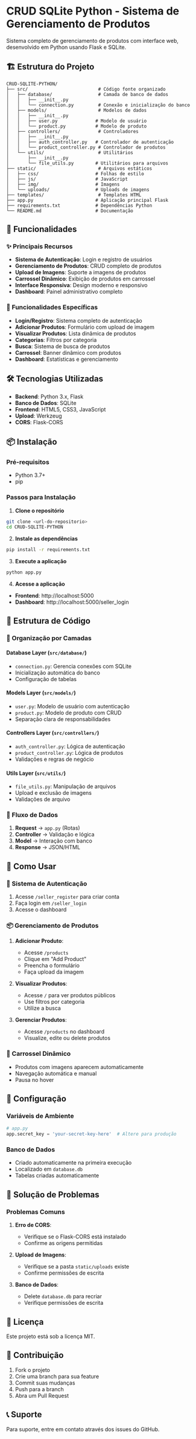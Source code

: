 # CRUD SQLite Python - Sistema de Gerenciamento de Produtos

Sistema completo de gerenciamento de produtos com interface web, desenvolvido em Python usando Flask e SQLite.

## 🏗️ Estrutura do Projeto

```
CRUD-SQLITE-PYTHON/
├── src/                          # Código fonte organizado
│   ├── database/                 # Camada de banco de dados
│   │   ├── __init__.py
│   │   └── connection.py         # Conexão e inicialização do banco
│   ├── models/                   # Modelos de dados
│   │   ├── __init__.py
│   │   ├── user.py              # Modelo de usuário
│   │   └── product.py           # Modelo de produto
│   ├── controllers/              # Controladores
│   │   ├── __init__.py
│   │   ├── auth_controller.py   # Controlador de autenticação
│   │   └── product_controller.py # Controlador de produtos
│   └── utils/                    # Utilitários
│       ├── __init__.py
│       └── file_utils.py        # Utilitários para arquivos
├── static/                       # Arquivos estáticos
│   ├── css/                     # Folhas de estilo
│   ├── js/                      # JavaScript
│   ├── img/                     # Imagens
│   └── uploads/                 # Uploads de imagens
├── templates/                    # Templates HTML
├── app.py                       # Aplicação principal Flask
├── requirements.txt             # Dependências Python
└── README.md                    # Documentação
```

## 🚀 Funcionalidades

### ✨ Principais Recursos
- **Sistema de Autenticação**: Login e registro de usuários
- **Gerenciamento de Produtos**: CRUD completo de produtos
- **Upload de Imagens**: Suporte a imagens de produtos
- **Carrossel Dinâmico**: Exibição de produtos em carrossel
- **Interface Responsiva**: Design moderno e responsivo
- **Dashboard**: Painel administrativo completo

### 🎯 Funcionalidades Específicas
- **Login/Registro**: Sistema completo de autenticação
- **Adicionar Produtos**: Formulário com upload de imagem
- **Visualizar Produtos**: Lista dinâmica de produtos
- **Categorias**: Filtros por categoria
- **Busca**: Sistema de busca de produtos
- **Carrossel**: Banner dinâmico com produtos
- **Dashboard**: Estatísticas e gerenciamento

## 🛠️ Tecnologias Utilizadas

- **Backend**: Python 3.x, Flask
- **Banco de Dados**: SQLite
- **Frontend**: HTML5, CSS3, JavaScript
- **Upload**: Werkzeug
- **CORS**: Flask-CORS

## 📦 Instalação

### Pré-requisitos
- Python 3.7+
- pip

### Passos para Instalação

1. **Clone o repositório**
```bash
git clone <url-do-repositorio>
cd CRUD-SQLITE-PYTHON
```

2. **Instale as dependências**
```bash
pip install -r requirements.txt
```

3. **Execute a aplicação**
```bash
python app.py
```

4. **Acesse a aplicação**
- **Frontend**: http://localhost:5000
- **Dashboard**: http://localhost:5000/seller_login

## 🎨 Estrutura de Código

### 📁 Organização por Camadas

#### **Database Layer** (`src/database/`)
- `connection.py`: Gerencia conexões com SQLite
- Inicialização automática do banco
- Configuração de tabelas

#### **Models Layer** (`src/models/`)
- `user.py`: Modelo de usuário com autenticação
- `product.py`: Modelo de produto com CRUD
- Separação clara de responsabilidades

#### **Controllers Layer** (`src/controllers/`)
- `auth_controller.py`: Lógica de autenticação
- `product_controller.py`: Lógica de produtos
- Validações e regras de negócio

#### **Utils Layer** (`src/utils/`)
- `file_utils.py`: Manipulação de arquivos
- Upload e exclusão de imagens
- Validações de arquivo

### 🔄 Fluxo de Dados

1. **Request** → `app.py` (Rotas)
2. **Controller** → Validação e lógica
3. **Model** → Interação com banco
4. **Response** → JSON/HTML

## 🎯 Como Usar

### 👤 Sistema de Autenticação
1. Acesse `/seller_register` para criar conta
2. Faça login em `/seller_login`
3. Acesse o dashboard

### 📦 Gerenciamento de Produtos
1. **Adicionar Produto**:
   - Acesse `/products`
   - Clique em "Add Product"
   - Preencha o formulário
   - Faça upload da imagem

2. **Visualizar Produtos**:
   - Acesse `/` para ver produtos públicos
   - Use filtros por categoria
   - Utilize a busca

3. **Gerenciar Produtos**:
   - Acesse `/products` no dashboard
   - Visualize, edite ou delete produtos

### 🎠 Carrossel Dinâmico
- Produtos com imagens aparecem automaticamente
- Navegação automática e manual
- Pausa no hover

## 🔧 Configuração

### Variáveis de Ambiente
```python
# app.py
app.secret_key = 'your-secret-key-here'  # Altere para produção
```

### Banco de Dados
- Criado automaticamente na primeira execução
- Localizado em `database.db`
- Tabelas criadas automaticamente

## 🐛 Solução de Problemas

### Problemas Comuns

1. **Erro de CORS**:
   - Verifique se o Flask-CORS está instalado
   - Confirme as origens permitidas

2. **Upload de Imagens**:
   - Verifique se a pasta `static/uploads` existe
   - Confirme permissões de escrita

3. **Banco de Dados**:
   - Delete `database.db` para recriar
   - Verifique permissões de escrita

## 📝 Licença

Este projeto está sob a licença MIT.

## 🤝 Contribuição

1. Fork o projeto
2. Crie uma branch para sua feature
3. Commit suas mudanças
4. Push para a branch
5. Abra um Pull Request

## 📞 Suporte

Para suporte, entre em contato através dos issues do GitHub. 